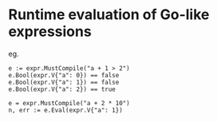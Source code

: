 # Runtime evaluation of Go-like expressions

eg.

    e := expr.MustCompile("a + 1 > 2")
    e.Bool(expr.V{"a": 0}) == false
    e.Bool(expr.V{"a": 1}) == false
    e.Bool(expr.V{"a": 2}) == true

    e = expr.MustCompile("a + 2 * 10")
    n, err := e.Eval(expr.V{"a": 1})
